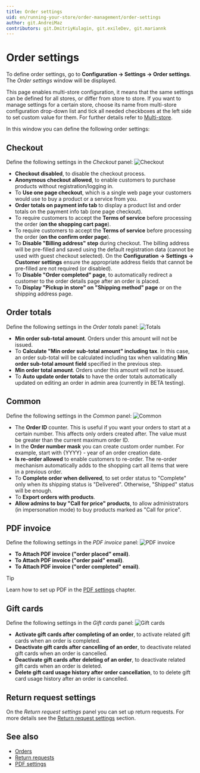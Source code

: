 ```yaml
---
title: Order settings
uid: en/running-your-store/order-management/order-settings
author: git.AndreiMaz
contributors: git.DmitriyKulagin, git.exileDev, git.mariannk
---
```


# Order settings

To define order settings, go to **Configuration → Settings → Order settings**. The *Order settings* window will be displayed.

This page enables multi-store configuration, it means that the same settings can be defined for all stores, or differ from store to store. If you want to manage settings for a certain store, choose its name from multi-store configuration drop-down list and tick all needed checkboxes at the left side to set custom value for them. For further details refer to [Multi-store](xref:en/getting-started/advanced-configuration/multi-store).

In this window you can define the following order settings:

## Checkout
Define the following settings in the *Checkout* panel: ![Checkout](_static/order-settings/checkout.jpg)

* **Checkout disabled**, to disable the checkout process.
* **Anonymous checkout allowed**, to enable customers to purchase products without registration/logging in.
* To **Use one page checkout**, which is a single web page your customers would use to buy a product or a service from you.
* **Order totals on payment info tab** to display a product list and order totals on the payment info tab (one page checkout).
* To require customers to accept the **Terms of service** before processing the order (**on the shopping cart page**).
* To require customers to accept the **Terms of service** before processing the order (**on the confirm order page**).
* To **Disable "Billing address" step** during checkout. The billing address will be pre-filled and saved using the default registration data (cannot be used with guest checkout selected). On the **Configuration → Settings → Customer settings** ensure the appropriate address fields that cannot be pre-filled are not required (or disabled).
* To **Disable "Order completed" page**, to automatically redirect a customer to the order details page after an order is placed.
* To **Display "Pickup in store" on "Shipping method" page** or on the shipping address page.

## Order totals
Define the following settings in the *Order totals* panel: ![Totals](_static/order-settings/totals.jpg)

* **Min order sub-total amount**. Orders under this amount will not be issued.
* To **Calculate "Min order sub-total amount" including tax**. In this case, an order sub-total will be calculated including tax when validating **Min order sub-total amount field** specified in the previous step.
* **Min order total amount**. Orders under this amount will not be issued.
* To **Auto update order totals** to have the order totals automatically updated on editing an order in admin area (currently in BETA testing).

## Common
Define the following settings in the *Common* panel: ![Common](_static/order-settings/common.jpg)

* The **Order ID** counter. This is useful if you want your orders to start at a certain number. This affects only orders created after. The value must be greater than the current maximum order ID.
* In the **Order number mask** you can create custom order number. For example, start with {YYYY} - year of an order creation date.
* **Is re-order allowed** to enable customers to re-order. The re-order mechanism automatically adds to the shopping cart all items that were in a previous order.
* To **Complete order when delivered**, to set order status to "Complete" only when its shipping status is "Delivered". Otherwise, "Shipped" status will be enough.
* To **Export orders with products**.
* **Allow admins to buy "Call for price" products**, to allow administrators (in impersonation mode) to buy products marked as "Call for price".

## PDF invoice
Define the following settings in the *PDF invoice* panel: ![PDF invoice](_static/order-settings/pdf-invoice.jpg)

* **To Attach PDF invoice ("order placed" email)**.
* **To Attach PDF invoice ("order paid" email)**.
* **To Attach PDF invoice ("order completed" email)**.

> [!TIP]
> 
> Learn how to set up PDF in the [PDF settings](xref:en/getting-started/advanced-configuration/pdf-settings) chapter.

## Gift cards
Define the following settings in the *Gift cards* panel: ![Gift cards](_static/order-settings/gift-cards.jpg)

* **Activate gift cards after completing of an order**, to activate related gift cards when an order is completed.
* **Deactivate gift cards after cancelling of an order**, to deactivate related gift cards when an order is cancelled.
* **Deactivate gift cards after deleting of an order**, to deactivate related gift cards when an order is deleted.
* **Delete gift card usage history after order cancellation**, to to delete gift card usage history after an order is cancelled.

## Return request settings
On the *Return request settings* panel you can set up return requests. For more details see the [Return request settings](xref:en/running-your-store/order-management/return-requests#return-request-settings) section.

## See also

* [Orders](xref:en/running-your-store/order-management/orders)
* [Return requests](xref:en/running-your-store/order-management/return-requests)
* [PDF settings](xref:en/getting-started/advanced-configuration/pdf-settings)
